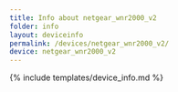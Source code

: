 ```yaml
---
title: Info about netgear_wnr2000_v2
folder: info
layout: deviceinfo
permalink: /devices/netgear_wnr2000_v2/
device: netgear_wnr2000_v2
---
```

{% include templates/device_info.md %}
